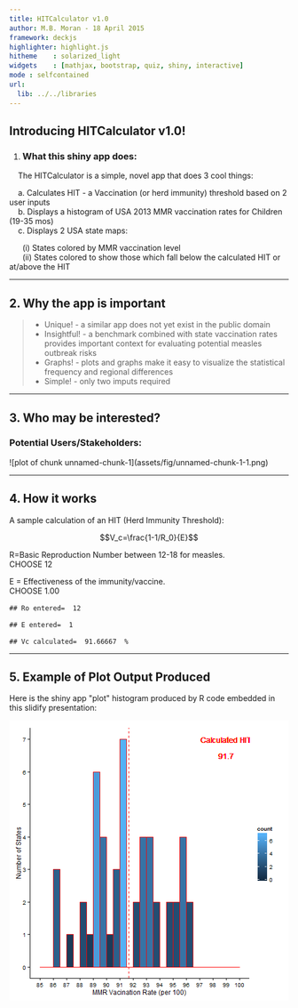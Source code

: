 ```yaml
---
title: HITCalculator v1.0
author: M.B. Moran - 18 April 2015
framework: deckjs
highlighter: highlight.js
hitheme    : solarized_light
widgets    : [mathjax, bootstrap, quiz, shiny, interactive]
mode : selfcontained
url:
  lib: ../../libraries
---
```


## Introducing HITCalculator v1.0!

1. <h3>What this shiny app does:</h3>
   
&nbsp;&nbsp;&nbsp;&nbsp;The HITCalculator is a simple, novel app that does 3 cool things:  
   
&nbsp;&nbsp;&nbsp;&nbsp;a.  Calculates HIT - a Vaccination (or herd immunity) threshold based on 2 user inputs  
&nbsp;&nbsp;&nbsp;&nbsp;b.  Displays a histogram of USA 2013 MMR vaccination rates for Children (19-35 mos)  
&nbsp;&nbsp;&nbsp;&nbsp;c.  Displays 2 USA state maps:   
     
&nbsp;&nbsp;&nbsp;&nbsp;&nbsp;&nbsp;(i)  States colored by MMR vaccination level   
&nbsp;&nbsp;&nbsp;&nbsp;&nbsp;&nbsp;(ii) States colored to show those which fall below the calculated HIT or at/above the HIT  

---

## 2. Why the app is important

> - Unique! - a similar app does not yet exist in the public domain  
> - Insightful! - a benchmark combined with state vaccination rates provides important context for evaluating potential measles outbreak risks  
> - Graphs! - plots and graphs make it easy to visualize the statistical frequency and regional differences  
> - Simple! - only two imputs required  

---

## 3. Who may be interested?
<h3> Potential Users/Stakeholders:</h3>
![plot of chunk unnamed-chunk-1](assets/fig/unnamed-chunk-1-1.png) 


--- 


## 4. How it works

A sample calculation of an HIT (Herd Immunity Threshold):

$$V_c=\frac{1-1/R_0}{E}$$

R=Basic Reproduction Number between 12-18 for measles.   
CHOOSE 12

E = Effectiveness of the immunity/vaccine.  
CHOOSE 1.00


```
## Ro entered=  12
```

```
## E entered=  1
```

```
## Vc calculated=  91.66667  %
```

--- 


## 5. Example of Plot Output Produced

Here is the shiny app "plot" histogram produced by R code embedded in this slidify presentation:

![plot of chunk unnamed-chunk-3](assets/fig/unnamed-chunk-3-1.png) 



